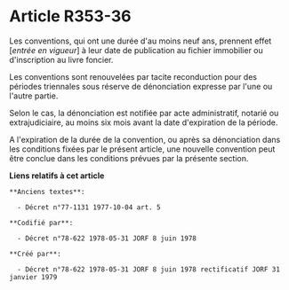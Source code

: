 # Article R353-36

Les conventions, qui ont une durée d'au moins neuf ans, prennent effet [*entrée en vigueur*] à leur date de publication au
fichier immobilier ou d'inscription au livre foncier.

Les conventions sont renouvelées par tacite reconduction pour des périodes triennales sous réserve de dénonciation expresse
par l'une ou l'autre partie.

Selon le cas, la dénonciation est notifiée par acte administratif, notarié ou extrajudiciaire, au moins six mois avant la
date d'expiration de la période.

A l'expiration de la durée de la convention, ou après sa dénonciation dans les conditions fixées par le présent article, une
nouvelle convention peut être conclue dans les conditions prévues par la présente section.

**Liens relatifs à cet article**

	**Anciens textes**:

	  - Décret n°77-1131 1977-10-04 art. 5

	**Codifié par**:

	  - Décret n°78-622 1978-05-31 JORF 8 juin 1978

	**Créé par**:

	  - Décret n°78-622 1978-05-31 JORF 8 juin 1978 rectificatif JORF 31 janvier 1979
